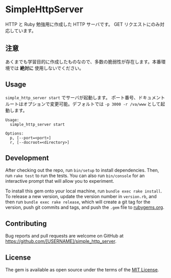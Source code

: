 # SimpleHttpServer

HTTP と Ruby 勉強用に作成した HTTP サーバです。
GET リクエストにのみ対応しています。

## 注意

あくまでも学習目的に作成したものなので、多数の脆弱性が存在します。本番環境では **絶対に** 使用しないでください。


## Usage

`simple_http_server start` でサーバが起動します。
ポート番号、ドキュメントルートはオプションで変更可能。デフォルトでは `-p 3000 -r /va/www` として起動します。

```
Usage:
  simple_http_server start

Options:
  p, [--port=<port>]          
  r, [--docroot=<directory>] 
```

## Development

After checking out the repo, run `bin/setup` to install dependencies. Then, run `rake test` to run the tests. You can also run `bin/console` for an interactive prompt that will allow you to experiment.

To install this gem onto your local machine, run `bundle exec rake install`. To release a new version, update the version number in `version.rb`, and then run `bundle exec rake release`, which will create a git tag for the version, push git commits and tags, and push the `.gem` file to [rubygems.org](https://rubygems.org).

## Contributing

Bug reports and pull requests are welcome on GitHub at https://github.com/[USERNAME]/simple_http_server.


## License

The gem is available as open source under the terms of the [MIT License](https://opensource.org/licenses/MIT).
